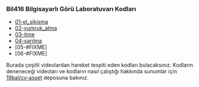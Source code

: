 ### Bil416 Bilgisayarlı Görü Laboratuvarı Kodları

- [01-el_sikisma](http://github.com/19bal/cv-code/tree/master/01-el_sikisma)
- [02-yumruk_atma](http://github.com/19bal/cv-code/tree/master/02-yumruk_atma)
- [03-itme](http://github.com/19bal/cv-code/tree/master/03-itme)
- [04-sarılma](https://github.com/19bal/cv-code/tree/master/04-sarilma)
- [05-#FIXME]
- [06-#FIXME]

Burada çeşitli videolardan hareket tespiti eden kodları bulacaksınız.
Kodların deneneceği videoları ve kodların nasıl çalıştığı hakkında sunumlar
için [19bal/cv-asset](http://github.com/19bal/cv-asset) deposuna bakınız.
